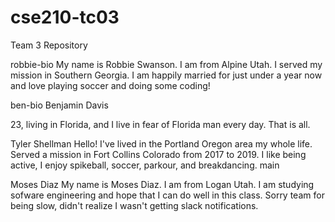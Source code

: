 # cse210-tc03
Team 3 Repository

robbie-bio
My name is Robbie Swanson. I am from Alpine Utah. I served my mission in Southern Georgia. I am happily married for just under a year now and love playing soccer and doing some coding!
 
 ben-bio
Benjamin Davis

23, living in Florida, and I live in fear of Florida man every day. That is all.


Tyler Shellman
Hello! I've lived in the Portland Oregon area my whole life. Served a mission in Fort Collins Colorado from 2017 to 2019. I like being active, I enjoy spikeball, soccer, parkour, and breakdancing.
main

Moses Diaz
My name is Moses Diaz. I am from Logan Utah. I am studying sofware engineering and hope that I can do well in this class. Sorry team for being slow, didn't realize I wasn't getting slack notifications.